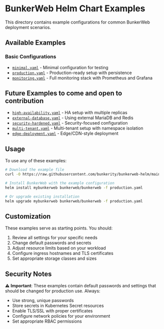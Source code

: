 # BunkerWeb Helm Chart Examples

This directory contains example configurations for common BunkerWeb deployment scenarios.

## Available Examples

### Basic Configurations

- [`minimal.yaml`](minimal.yaml) - Minimal configuration for testing
- [`production.yaml`](production.yaml) - Production-ready setup with persistence
- [`monitoring.yaml`](monitoring.yaml) - Full monitoring stack with Prometheus and Grafana

## Future Examples to come and open to contribution

- [`high-availability.yaml`](high-availability.yaml) - HA setup with multiple replicas
- [`external-database.yaml`](external-database.yaml) - Using external MariaDB and Redis
- [`security-hardened.yaml`](security-hardened.yaml) - Security-focused configuration
- [`multi-tenant.yaml`](multi-tenant.yaml) - Multi-tenant setup with namespace isolation
- [`edge-deployment.yaml`](edge-deployment.yaml) - Edge/CDN-style deployment

## Usage

To use any of these examples:

```bash
# Download the example file
curl -O https://raw.githubusercontent.com/bunkerity/bunkerweb-helm/main/examples/production.yaml

# Install BunkerWeb with the example configuration
helm install mybunkerweb bunkerweb/bunkerweb -f production.yaml

# Or upgrade existing installation
helm upgrade mybunkerweb bunkerweb/bunkerweb -f production.yaml
```

## Customization

These examples serve as starting points. You should:

1. Review all settings for your specific needs
2. Change default passwords and secrets
3. Adjust resource limits based on your workload
4. Configure ingress hostnames and TLS certificates
5. Set appropriate storage classes and sizes

## Security Notes

⚠️ **Important**: These examples contain default passwords and settings that should be changed for production use. Always:

- Use strong, unique passwords
- Store secrets in Kubernetes Secret resources
- Enable TLS/SSL with proper certificates
- Configure network policies for your environment
- Set appropriate RBAC permissions
